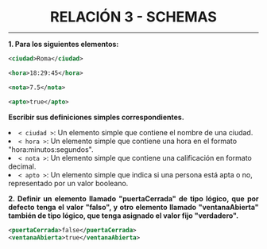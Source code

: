 <style>
  h1{
    text-align: center;
    font-weight: bold;
    border: none;
    margin-bottom: 0px;
  }

  p{
    text-align: justify;
  }
</style>

<h1>RELACIÓN 3 - SCHEMAS</h1>

<hr>

<p><b>1. Para los siguientes elementos:</b></p>

```xml
<ciudad>Roma</ciudad>

<hora>18:29:45</hora>

<nota>7.5</nota>

<apto>true</apto>
```

<p><b>Escribir sus definiciones simples correspondientes.</b></p>

<li><code>< ciudad ></code>: Un elemento simple que contiene el nombre de una ciudad.</li>

<li><code>< hora ></code>: Un elemento simple que contiene una hora en el formato "hora:minutos:segundos".</li>

<li><code>< nota ></code>: Un elemento simple que contiene una calificación en formato decimal.</li>

<li><code>< apto ></code>: Un elemento simple que indica si una persona está apta o no, representado por un valor booleano.</li>

<p><b>2. Definir un elemento llamado "puertaCerrada" de tipo lógico, que por defecto tenga el valor "falso", y otro elemento llamado "ventanaAbierta" también de tipo lógico, que tenga asignado el valor fijo "verdadero".</b></p>

```xml
<puertaCerrada>false</puertaCerrada>
<ventanaAbierta>true</ventanaAbierta>
```